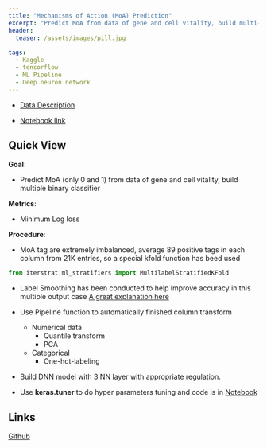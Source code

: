 ```yaml
---
title: "Mechanisms of Action (MoA) Prediction"
excerpt: "Predict MoA from data of gene and cell vitality, build multi-label classifier"
header:
  teaser: /assets/images/pill.jpg
 
tags: 
  - Kaggle
  - tensorflow
  - ML Pipeline
  - Deep neuron network
---
```


- [Data Description](https://www.kaggle.com/c/lish-moa)

- [Notebook link](https://www.kaggle.com/scleeza/cv6-tfa-labeling)


## Quick View
__Goal__: 
 
 - Predict MoA (only 0 and 1) from data of gene and cell vitality, build multiple binary classifier

__Metrics__: 
 - Minimum Log loss

__Procedure__:
   - MoA tag are extremely imbalanced, average 89 positive tags in each column from 21K entries, so a special kfold function has beed used
   ```python
from iterstrat.ml_stratifiers import MultilabelStratifiedKFold
   ```
    
   - Label Smoothing has been conducted to help improve accuracy in this multiple output case [A great explanation here](https://www.pyimagesearch.com/2019/12/30/label-smoothing-with-keras-tensorflow-and-deep-learning/)
    
   - Use Pipeline function to automatically finished column transform
       - Numerical data
         - Quantile transform
         - PCA
       - Categorical
         - One-hot-labeling  
         
   - Build DNN model with 3 NN layer with appropriate regulation.    
   - Use __keras.tuner__ to do hyper parameters tuning and code is in [Notebook](https://github.com/scleeza/ML-Projects/blob/main/MoA/hyperparam.ipynb)

## Links 
[Github](https://github.com/scleeza/ML-Projects/tree/main/MoA)